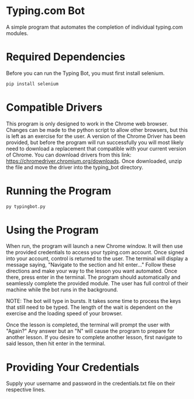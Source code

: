# Typing.com Bot
A simple program that automates the completion of individual typing.com modules.

# Required Dependencies
Before you can run the Typing Bot, you must first install selenium.
```bash
pip install selenium
```

# Compatible Drivers
This program is only designed to work in the Chrome web browser.  Changes can be made to the python script to allow other browsers, but this is left as an exercise for the user.  A version of the Chrome Driver has been provided, but before the program will run successfully you will most likely need to download a replacement that compatible with your current version of Chrome.  You can download drivers from this link: https://chromedriver.chromium.org/downloads.  Once downloaded, unzip the file and move the driver into the typing_bot directory.

# Running the Program
```bash
py typingbot.py
```

# Using the Program
When run, the program will launch a new Chrome window.  It will then use the provided credentials to access your typing.com account.  Once signed into your account, control is returned to the user.  The terminal will display a message saying, "Navigate to the section and hit enter..."  Follow these directions and make your way to the lesson you want automated.  Once there, press enter in the terminal.  The program should automatically and seamlessly complete the provided module. The user has full control of their machine while the bot runs in the background.

NOTE:  The bot will type in bursts.  It takes some time to process the keys that still need to be typed.  The length of the wait is dependent on the exercise and the loading speed of your browser.

Once the lesson is completed, the terminal will prompt the user with "Again?"  Any answer but an "N" will cause the program to prepare for another lesson.  If you desire to complete another lesson, first navigate to said lesson, then hit enter in the terminal.

# Providing Your Credentials
Supply your username and password in the credentials.txt file on their respective lines.
